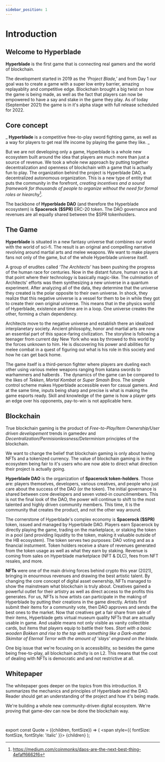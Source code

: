```yaml
---
sidebar_position: 1
---
```


# Introduction

## Welcome to Hyperblade



**Hyperblade** is the first game that is connecting real gamers and the world of blockchain.

The development started in 2019 as the _'Project Blade,'_ and from Day 1 our goal was to create a game with a super low entry barrier, amazing replayablity and competitive edge. Blockchain brought a big twist on how the game is being made, as well as the fact that players can now be empowered to have a say and stake in the game they play. As of today (September 2021) the game is in it's alpha stage with full release scheduled for 2022.

## Core concept

_
**Hyperblade** is a competitive free-to-play sword fighting game, as well as a way for players to get real life income by playing the game they like.
_

But we are not developing only a game, Hyperblade is a whole new ecosystem built around the idea that players are much more than just a source of revenue. We took a whole new approach by putting together decentralization and openness of blockchain with a game that is actually fun to play. The organization behind the project is Hyperblade DAO, a decentralized autonomous organization. This is a new type of entity that puts the community in the forefront, _creating incentives and a sound framework for thousands of people to organize without the need for formal roles or hiearchy_[^1].

[^1]: https://medium.com/coinmonks/daos-are-the-next-best-thing-4efaff6662f6

The backbone of **Hyperblade DAO** (and therefore the Hyperblade ecosystem) is **Spacerock** **($SPR)** ERC-20 token. The DAO governance and revenues are all equally shared between the $SPR tokenholders.

## The Game

**Hyperblade** is situated in a new fantasy universe that combines our world with the world of sci-fi. The result is an original and compelling narrative revolving around martial arts and melee weapons. We want to make players fans not only of the game, but of the whole Hyperblade universe itself.

A group of erudites called _‘The Architects’_ has been pushing the progress of the human race for centuries. Now in the distant future, human race is at that point where their technology is basically magic-like. The culmination of Architects' efforts was them synthesizing a new universe in a quantum experiment. After analyzing all of the data, they determine that the universe they created is the polar opposite to their own universe. In shock, they realize that this negative universe is a vessel for them to be in while they got to create their own original universe. This means that in the physics world of Hyperblade, existence and time are in a loop. One universe creates the other, forming a chain dependency.

Architects move to the negative universe and establish there an idealized interplanetary society. Ancient philosophy, honor and martial arts are now an essential part of this space-faring civilization. The storyline is following a teenager from current day New York who was by throwed to this world by the forces unknown to him. He is discovering his power and abilities for melee combat in a quest of figuring out what is his role in this society and how he can get back home.

The game itself is a third-person fighter where players are dueling each other using various melee weapons ranging from katana swords to warhammers and halberds . The dynamics of the game can be compared to the likes of _Tekken_, _Mortal Kombat_ or _Super Smash Bros_. The simple control scheme makes Hyperblade accessible even for casual gamers. And at the same time, inputs being sharp and precise is what is making the game esports ready. Skill and knowledge of the game is how a player gets an edge over his opponents, pay-to-win is not applicable here.

## Blockchain

True blockchain gaming is the product of _Free-to-Play/Item Ownership/User driven developement_ trends in gamedev and _Decentralization/Permisionlessness/Determinism_ principles of the blockchain.

We want to change the belief that blockchain gaming is only about having NFTs and a tokenized currency. The value of blockchain gaming is in the ecosystem being fair to it's users who are now able to direct what direction their project is actually going.

**Hyperblade DAO** is the organization of **Spacerock token-holders**. Those are: players themselves, developers, various creatives, and people who just care about the success of the DAO (or the token). The initial governance is shared between core developers and seven voted-in councilmembers. This is not the final look of the DAO, the power will continue to shift to the most talented and highly driven community members. This time, it is the community that creates the product, and not the other way around.

The cornerstone of Hyperblade's complex economy is **Spacerock ($SPR)** token, issued and managed by Hyperblade DAO. Players earn Spacerock by directly playing the game, trading on the marketplace, or staking the token in a pool (and providing liquidity to the token, making it valuable outside of the HB ecosystem). The token serves two purposes: DAO voting and as a financial insturment. Token holders receive a share of revenues generated from the token usage as well as what they earn by staking. Revenue is coming from sales on Hyperblade marketplace (NFT & DLC), fees from NFT resales, and more.

**NFTs** were one of the main driving forces behind crypto this year (2021), bringing in enourmous revenues and drawing the best artistic talent. By changing the core concept of digital asset ownership, NFTs managed to show the mainstream what blockchain is truly about. Creatives gained a powerful outlet for their artistry as well as direct access to the profits this generates. For us, NFTs is how artists can participate in the making of Hyperblade by putting their creations in the game directly. Artists first submit their items for a community vote, then DAO approves and sends the best ones to the market. Now that creatives get a fair share from sale of their items, Hyperblade gets virtual museum quality NFTs that are actually usable in game. And usable means not only visible as vanity collectible cards, but items that players equip to battle their foes. _Start with a basic wooden Bokken and rise to the top with something like a Dark-matter Skimitar of Eternal Terror with the amount of 'slays' engraved on the blade._

One big issue that we're focusing on is accessibility, so besides the game being free-to-play, all blockchain activity is on L2. This means that the cost of dealing with NFTs is democratic and and not restrictive at all.

## Whitepaper

The whitepaper goes deeper on the topics from this introduction. It summarizes the mechanics and principles of Hyperblade and the DAO. Reader should get an understanding of the project and how it's being made.

<Quote fontSize="1.4rem">We're building a whole new community-driven digital ecosystem. We're proving that game-dev can now be done the blockchain way.</Quote>

<br/>

export const Quote = ({children, fontSize}) => (
<span
style={{
      fontSize: fontSize,
      fontStyle: 'italic'
    }}>
{children}
</span>
);
